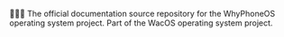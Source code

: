 🍏️📱️📖️ The official documentation source repository for the WhyPhoneOS operating system project. Part of the WacOS operating system project.
